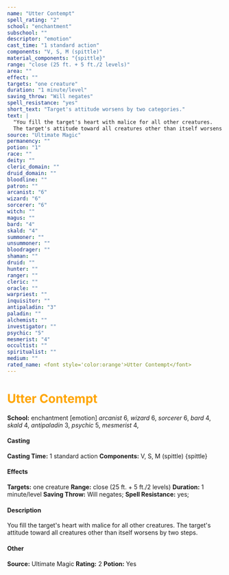 ```yaml
---
name: "Utter Contempt"
spell_rating: "2"
school: "enchantment"
subschool: ""
descriptor: "emotion"
cast_time: "1 standard action"
components: "V, S, M (spittle)"
material_components: "{spittle}"
range: "close (25 ft. + 5 ft./2 levels)"
area: ""
effect: ""
targets: "one creature"
duration: "1 minute/level"
saving_throw: "Will negates"
spell_resistance: "yes"
short_text: "Target's attitude worsens by two categories."
text: |
  "You fill the target's heart with malice for all other creatures.
  The target's attitude toward all creatures other than itself worsens by two steps."
source: "Ultimate Magic"
permanency: ""
potion: "1"
race: ""
deity: ""
cleric_domain: ""
druid_domain: ""
bloodline: ""
patron: ""
arcanist: "6"
wizard: "6"
sorcerer: "6"
witch: ""
magus: ""
bard: "4"
skald: "4"
summoner: ""
unsummoner: ""
bloodrager: ""
shaman: ""
druid: ""
hunter: ""
ranger: ""
cleric: ""
oracle: ""
warpriest: ""
inquisitor: ""
antipaladin: "3"
paladin: ""
alchemist: ""
investigator: ""
psychic: "5"
mesmerist: "4"
occultist: ""
spiritualist: ""
medium: ""
rated_name: <font style='color:orange'>Utter Contempt</font>
---
```


# <font style='color:orange'>Utter Contempt</font> 
**School:** enchantment [emotion] 
_arcanist_ 6, _wizard_ 6, _sorcerer_ 6, _bard_ 4, _skald_ 4, _antipaladin_ 3, _psychic_ 5, _mesmerist_ 4, 
#### Casting
**Casting Time:** 1 standard action
 **Components:** V, S, M (spittle) {spittle}
 #### Effects
**Targets:** one creature
**Range:** close (25 ft. + 5 ft./2 levels)
**Duration:** 1 minute/level
**Saving Throw:** Will negates; **Spell Resistance:** yes; 
 #### Description
You fill the target's heart with malice for all other creatures.
  The target's attitude toward all creatures other than itself worsens by two steps.

 #### Other
**Source:** Ultimate Magic
**Rating:** 2
**Potion:** Yes

